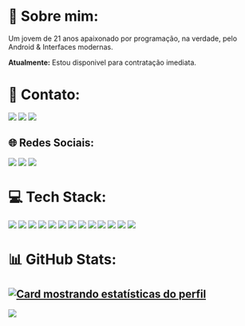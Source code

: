 # 💫 Sobre mim:
Um jovem de 21 anos apaixonado por programação, na verdade, pelo Android & Interfaces modernas.

**Atualmente:** Estou disponivel para contratação imediata.

# 📧 Contato:

<a href="mailto:contato@kelvincosta.dev"><img src="https://img.shields.io/badge/Gmail-D14836?style=for-the-badge&logo=gmail&logoColor=white"/><a/>
<a href="https://www.linkedin.com/in/kelvingcr/"><img src="https://img.shields.io/badge/LinkedIn-0077B5?style=for-the-badge&logo=linkedin&logoColor=white"/><a/>
<a href="https://wa.me/+5513988841491"><img src="https://img.shields.io/badge/WhatsApp-25D366?style=for-the-badge&logo=whatsapp&logoColor=white"/><a/>

## 🌐 Redes Sociais:
<a href="https://instagram.com/kelvingcr_"><img src="https://img.shields.io/badge/Instagram-E4405F?style=for-the-badge&logo=instagram&logoColor=white"/><a/>
<a href="a"><img src="https://img.shields.io/badge/Twitter-1DA1F2?style=for-the-badge&logo=twitter&logoColor=white"/><a/>
<a href="a"><img src="https://img.shields.io/badge/YouTube-FF0000?style=for-the-badge&logo=youtube&logoColor=white"/><a/>

# 💻 Tech Stack:
<img src="https://img.shields.io/badge/Android-3DDC84?style=for-the-badge&logo=android&logoColor=white"/> <img src="https://img.shields.io/badge/Kotlin-0095D5?&style=for-the-badge&logo=kotlin&logoColor=white"/>
<img src="https://img.shields.io/badge/Android_Studio-3DDC84?style=for-the-badge&logo=android-studio&logoColor=white"/>
<img src="https://img.shields.io/badge/GitHub-100000?style=for-the-badge&logo=github&logoColor=white"/>
<img src="https://img.shields.io/badge/Jetpack%20Compose-FFBF00?logo=jetpackcompose&logoColor=white&style=for-the-badge"/>
<img src="https://img.shields.io/badge/MVVM-FFBF00?style=for-the-badge"/>
<img src="https://img.shields.io/badge/Clean%20Architecture-FFBF00?style=for-the-badge"/>
<img src="https://img.shields.io/badge/RoomDatabase-FFBF00?style=for-the-badge"/>
<img src="https://img.shields.io/badge/Retrofit-FFBF00?style=for-the-badge"/>
<img src="https://img.shields.io/badge/Hilt-FFBF00?style=for-the-badge"/>
<img src="https://img.shields.io/badge/LiveData-FFBF00?style=for-the-badge"/>
<img src="https://img.shields.io/badge/Flow-FFBF00?style=for-the-badge"/>
<img src="https://img.shields.io/badge/WorkManager-FFBF00?style=for-the-badge"/>


# 📊 GitHub Stats:
[![Card mostrando estatísticas do perfil](https://github-profile-summary-cards.vercel.app/api/cards/profile-details?username=kelvingcr&theme=city_lights)](#)
---
[![](https://visitcount.itsvg.in/api?id=kelvingcr&icon=0&color=0)](https://visitcount.itsvg.in)

